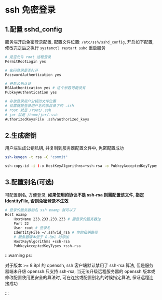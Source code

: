 # ssh 免密登录

## 1.配置 sshd_config

服务端开启免密登录配置, 配置文件位置: `/etc/ssh/sshd_config`, 开启如下配置, 修改完之后之执行 `systemctl restart sshd` 重启服务

```bash
# 是否允许 root 远程登录
PermitRootLogin yes

# 密码登录是否打开
PasswordAuthentication yes

# 开启公钥认证
RSAAuthentication yes # 这个参数可能没有
PubkeyAuthentication yes

# 存放登录用户公钥的文件位置
# 位置就是登录用户名的家目录下的 .ssh
# root 就是 /root/.ssh
# jor 就是 /home/jor/.ssh
AuthorizedKeysFile .ssh/authorized_keys
```

## 2.生成密钥

用户端生成公钥私钥, 并复制到服务器配置文件中, 免密配置成功

```bash
ssh-keygen -t rsa -C "commit"

ssh-copy-id -i (-o HostKeyAlgorithms=+ssh-rsa -o PubkeyAcceptedKeyTypes=+ssh-rsa) ~/.ssh/id_rsa.pub 服务器用户名@服务器地址
```

## 3.配置别名(可选)

可配置别名, 方便登录, **如果使用的协议不是 ssh-rsa 则需配置该文件, 指定 IdentityFile, 否则免密登录不生效**

```bash
# 登录的服务器别名 ssh examp 就可以了
Host examp
    HostName 233.233.233.233 # 要登录的服务器ip
    Port 22
    User root # 登录名
    IdentityFile ~/.ssh/id_rsa # 你的私钥路径
    # 服务器版本低于 8.8p1 时添加
    HostKeyAlgorithms +ssh-rsa
    PubkeyAcceptedKeyTypes +ssh-rsa
```

:::warning ps:

对于版本 >= 8.8p1 的 openssh, ssh 客户端默认禁用了 ssh-rsa 算法, 但是服务器端未升级 openssh 只支持 ssh-rsa, 当无法升级远程服务器的 openssh 版本或修改配置使用更安全的算法时, 可在连接或配置别名的时候指定算法, 保证远程连接成功

:::
